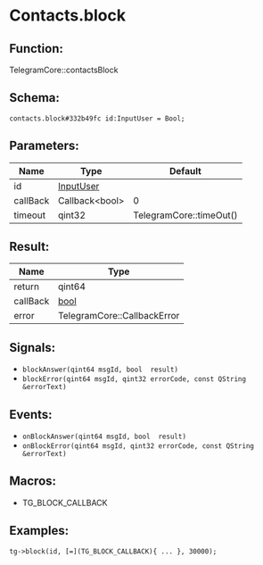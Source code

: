 # Contacts.block

## Function:

TelegramCore::contactsBlock

## Schema:

`contacts.block#332b49fc id:InputUser = Bool;`
## Parameters:

|Name|Type|Default|
|----|----|-------|
|id|[InputUser](../../types/inputuser.md)||
|callBack|Callback<bool\>|0|
|timeout|qint32|TelegramCore::timeOut()|

## Result:

|Name|Type|
|----|----|
|return|qint64|
|callBack|[bool](../../types/bool.md)|
|error|TelegramCore::CallbackError|

## Signals:

* `blockAnswer(qint64 msgId, bool  result)`
* `blockError(qint64 msgId, qint32 errorCode, const QString &errorText)`

## Events:

* `onBlockAnswer(qint64 msgId, bool  result)`
* `onBlockError(qint64 msgId, qint32 errorCode, const QString &errorText)`

## Macros:

* TG_BLOCK_CALLBACK

## Examples:

`tg->block(id, [=](TG_BLOCK_CALLBACK){
    ...
}, 30000);`

